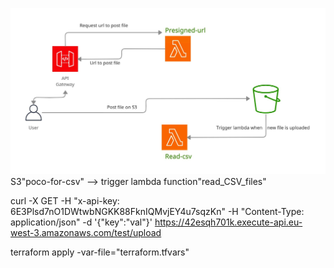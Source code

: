 ![archi](/tiktak.jpg)
S3"poco-for-csv" --> trigger lambda function"read_CSV_files"

curl -X GET -H "x-api-key: 6E3Plsd7nO1DWtwbNGKK88FknIQMvjEY4u7sqzKn"  -H "Content-Type: application/json" -d '{"key":"val"}'  https://42esqh701k.execute-api.eu-west-3.amazonaws.com/test/upload

terraform apply -var-file="terraform.tfvars"